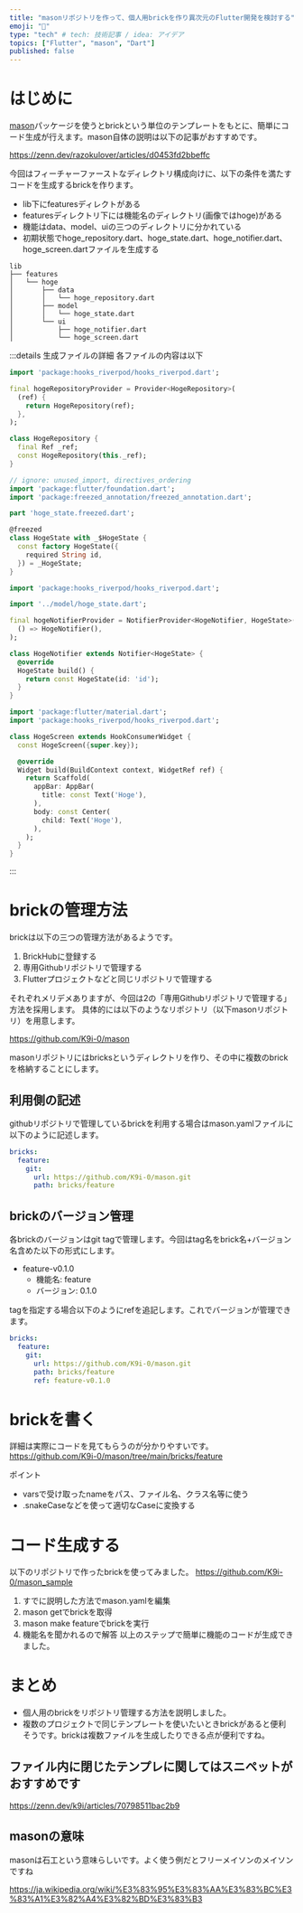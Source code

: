```yaml
---
title: "masonリポジトリを作って、個人用brickを作り異次元のFlutter開発を検討する"
emoji: "🐙"
type: "tech" # tech: 技術記事 / idea: アイデア
topics: ["Flutter", "mason", "Dart"]
published: false
---
```

# はじめに
[mason](https://pub.dev/packages/mason)パッケージを使うとbrickという単位のテンプレートをもとに、簡単にコード生成が行えます。mason自体の説明は以下の記事がおすすめです。

https://zenn.dev/razokulover/articles/d0453fd2bbeffc

今回はフィーチャーファーストなディレクトリ構成向けに、以下の条件を満たすコードを生成するbrickを作ります。
- lib下にfeaturesディレクトがある
- featuresディレクトリ下には機能名のディレクトリ(画像ではhoge)がある
- 機能はdata、model、uiの三つのディレクトリに分かれている
- 初期状態でhoge_repository.dart、hoge_state.dart、hoge_notifier.dart、hoge_screen.dartファイルを生成する

```
lib
├── features
│   └── hoge
│       ├── data
│       │   └── hoge_repository.dart
│       ├── model
│       │   └── hoge_state.dart
│       └── ui
│           ├── hoge_notifier.dart
│           └── hoge_screen.dart
```

:::details 生成ファイルの詳細
各ファイルの内容は以下
```dart:hoge_repository.dart
import 'package:hooks_riverpod/hooks_riverpod.dart';

final hogeRepositoryProvider = Provider<HogeRepository>(
  (ref) {
    return HogeRepository(ref);
  },
);

class HogeRepository {
  final Ref _ref;
  const HogeRepository(this._ref);
}
```
```dart:hoge_state.dart
// ignore: unused_import, directives_ordering
import 'package:flutter/foundation.dart';
import 'package:freezed_annotation/freezed_annotation.dart';

part 'hoge_state.freezed.dart';

@freezed
class HogeState with _$HogeState {
  const factory HogeState({
    required String id,
  }) = _HogeState;
}
```
```dart:hoge_notifier.dart
import 'package:hooks_riverpod/hooks_riverpod.dart';

import '../model/hoge_state.dart';

final hogeNotifierProvider = NotifierProvider<HogeNotifier, HogeState>(
  () => HogeNotifier(),
);

class HogeNotifier extends Notifier<HogeState> {
  @override
  HogeState build() {
    return const HogeState(id: 'id');
  }
}
```
```dart:hoge_screen.dart
import 'package:flutter/material.dart';
import 'package:hooks_riverpod/hooks_riverpod.dart';

class HogeScreen extends HookConsumerWidget {
  const HogeScreen({super.key});

  @override
  Widget build(BuildContext context, WidgetRef ref) {
    return Scaffold(
      appBar: AppBar(
        title: const Text('Hoge'),
      ),
      body: const Center(
        child: Text('Hoge'),
      ),
    );
  }
}
```
:::

# brickの管理方法
brickは以下の三つの管理方法があるようです。

1. BrickHubに登録する
2. 専用Githubリポジトリで管理する
3. Flutterプロジェクトなどと同じリポジトリで管理する

それぞれメリデメありますが、今回は2の「専用Githubリポジトリで管理する」方法を採用します。
具体的には以下のようなリポジトリ（以下masonリポジトリ）を用意します。

https://github.com/K9i-0/mason

masonリポジトリにはbricksというディレクトリを作り、その中に複数のbrickを格納することにします。

## 利用側の記述
githubリポジトリで管理しているbrickを利用する場合はmason.yamlファイルに以下のように記述します。
```yaml:mason.yaml
bricks:
  feature:
    git:
      url: https://github.com/K9i-0/mason.git
      path: bricks/feature
```
## brickのバージョン管理
各brickのバージョンはgit tagで管理します。今回はtag名をbrick名+バージョン名含めた以下の形式にします。

- feature-v0.1.0
  - 機能名: feature
  - バージョン: 0.1.0

tagを指定する場合以下のようにrefを追記します。これでバージョンが管理できます。
```yaml:mason.yaml
bricks:
  feature:
    git:
      url: https://github.com/K9i-0/mason.git
      path: bricks/feature
      ref: feature-v0.1.0
```

# brickを書く
詳細は実際にコードを見てもらうのが分かりやすいです。
https://github.com/K9i-0/mason/tree/main/bricks/feature

ポイント
- varsで受け取ったnameをパス、ファイル名、クラス名等に使う
- .snakeCaseなどを使って適切なCaseに変換する

# コード生成する

以下のリポジトリで作ったbrickを使ってみました。
https://github.com/K9i-0/mason_sample

1. すでに説明した方法でmason.yamlを編集
2. mason getでbrickを取得
3. mason make featureでbrickを実行
4. 機能名を聞かれるので解答
以上のステップで簡単に機能のコードが生成できました。

# まとめ
- 個人用のbrickをリポジトリ管理する方法を説明しました。
- 複数のプロジェクトで同じテンプレートを使いたいときbrickがあると便利そうです。brickは複数ファイルを生成したりできる点が便利ですね。

## ファイル内に閉じたテンプレに関してはスニペットがおすすめです

https://zenn.dev/k9i/articles/70798511bac2b9

## masonの意味
masonは石工という意味らしいです。よく使う例だとフリーメイソンのメイソンですね

https://ja.wikipedia.org/wiki/%E3%83%95%E3%83%AA%E3%83%BC%E3%83%A1%E3%82%A4%E3%82%BD%E3%83%B3